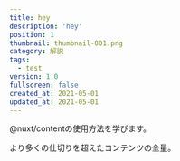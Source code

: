 ```yaml
---
title: hey
description: 'hey'
position: 1
thumbnail: thumbnail-001.png
category: 解説
tags: 
  - test
version: 1.0
fullscreen: false
created_at: 2021-05-01
updated_at: 2021-05-01
---
```


@nuxt/contentの使用方法を学びます。
<!--more-->
より多くの仕切りを超えたコンテンツの全量。